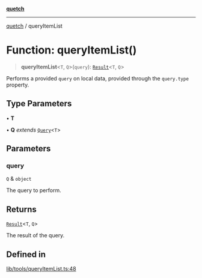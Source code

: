 [**quetch**](../README.md)

***

[quetch](../README.md) / queryItemList

# Function: queryItemList()

> **queryItemList**\<`T`, `Q`\>(`query`): [`Result`](../type-aliases/Result.md)\<`T`, `Q`\>

Performs a provided `query` on local data, provided through the `query.type` property.

## Type Parameters

• **T**

• **Q** *extends* [`Query`](../type-aliases/Query.md)\<`T`\>

## Parameters

### query

`Q` & `object`

The query to perform.

## Returns

[`Result`](../type-aliases/Result.md)\<`T`, `Q`\>

The result of the query.

## Defined in

[lib/tools/queryItemList.ts:48](https://github.com/nevoland/quetch/blob/3b1cd3aac672a1a4d2ad52892d4fa09995f51627/lib/tools/queryItemList.ts#L48)
